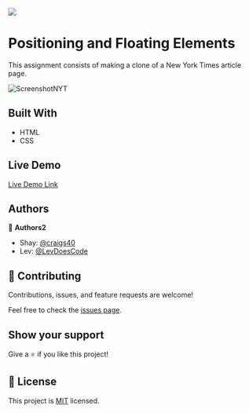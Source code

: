 ![](https://img.shields.io/badge/Microverse-blueviolet)

# Positioning and Floating Elements

This assignment consists of making a clone of a New York Times article page.

![ScreenshotNYT](https://user-images.githubusercontent.com/71286979/111842696-3ba54d80-88d6-11eb-8bf4-3df2a6e138a6.png)

## Built With

- HTML
- CSS

## Live Demo


[Live Demo Link](https://craigs40.github.io/project1_shay-lev/)


## Authors

👤 **Authors2**

- Shay: [@craigs40](https://github.com/craigs40)
- Lev: [@LevDoesCode](https://github.com/LevDoesCode)


## 🤝 Contributing

Contributions, issues, and feature requests are welcome!

Feel free to check the [issues page](https://github.com/craigs40/project1_shay-lev/issues).

## Show your support

Give a ⭐️ if you like this project!


## 📝 License

This project is [MIT](https://opensource.org/licenses/MIT) licensed.
